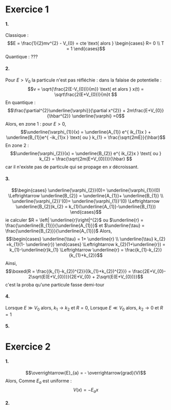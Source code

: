 # Exercice 1
#### 1.
Classique :  
$$E = \frac{1}{2}mv^{2} - V_{0} = cte \text{ alors } \begin{cases}
R= 0 \\
T = 1
\end{cases}$$
Quantique : ???

#### 2.
Pour $E > V_{0}$ la particule n'est pas réfléchie : dans la falaise de potentielle : 
$$v = \sqrt{\frac{2(E-V_{0})}{m}} \text{ et alors } x(t) = \sqrt\frac{2(E+V_{0})}{m}t $$
En quantique : 
$$\frac{\partial^{2}\underline{\varphi}}{\partial x^{2}} + 2m\frac{E+V_{0}}{\hbar^{2}} \underline{\varphi} =0$$
Alors, en zone $1$ : pour $E >0$, 
$$\underline{\varphi_{1}}(x) = \underline{A_{1}} e^{ ik_{1}x } + \underline{B_{1}}e^{ -ik_{1}x } \text{ ou } k_{1} = \frac{\sqrt{2mE}}{\hbar}$$
En zone $2$ : 
$$\underline{\varphi_{2}}(x) = \underline{B_{2}} e^{ ik_{2}x } \text{ ou } k_{2} = \frac{\sqrt{2m(E+V_{0})}}{\hbar} $$
car il n'existe pas de particule qui se propage en $x$ décroissant. 

#### 3.
$$\begin{cases}
\underline{\varphi_{2}}(0)= \underline{\varphi_{1}}(0) \Leftrightarrow \underline{B_{2}} = \underline{A_{1}}+ \underline{B_{1}} \\
\underline{\varphi_{2}}'(0)= \underline{\varphi_{1}}'(0) \Leftrightarrow \underline{B_{2}}k_{2} = k_{1}(\underline{A_{1}}-\underline{B_{1}})
\end{cases}$$
ie calculer $R = \left| \underline{r}\right|^{2}$ ou $\underline{r} = \frac{\underline{B_{1}}}{\underline{A_{1}}}$ et $\underline{\tau} = \frac{\underline{B_{2}}}{\underline{A_{1}}}$
Alors, 
$$\begin{cases}
\underline{\tau} = 1+ \underline{r} \\
\underline{\tau} k_{2} =k_{1}(1- \underline{r})
\end{cases} \Leftrightarrow k_{2}(1+\underline{r}) = k_{1}-\underline{r}k_{1} \Leftrightarrow \underline{r} = \frac{k_{1}-k_{2}}{k_{1}+k_{2}}$$
Ainsi, 
$$\boxed{R = \frac{(k_{1}-k_{2})^{2}}{(k_{1}+k_{2})^{2}}} = \frac{2E+V_{0}- 2\sqrt{E(E+V_{0})}}{2E+V_{0} + 2\sqrt{E(E+V_{0})}}$$
c'est la proba qu'une particule fasse demi-tour

#### 4.
Lorsque $E \gg V_{0}$ alors, $k_{1} \to k_{2}$ et $R = 0$, 
Lorsque $E \ll V_{0}$ alors, $k_{2} \to 0$ et $R=1$

#### 5.


# Exercice 2
#### 1.
$$\overrightarrow{E}_{a} = - \overrightarrow{grad}(V)$$
Alors, Comme $E_{a}$ est uniforme : 
$$V(x) = -E_{a}x$$

#### 2.
